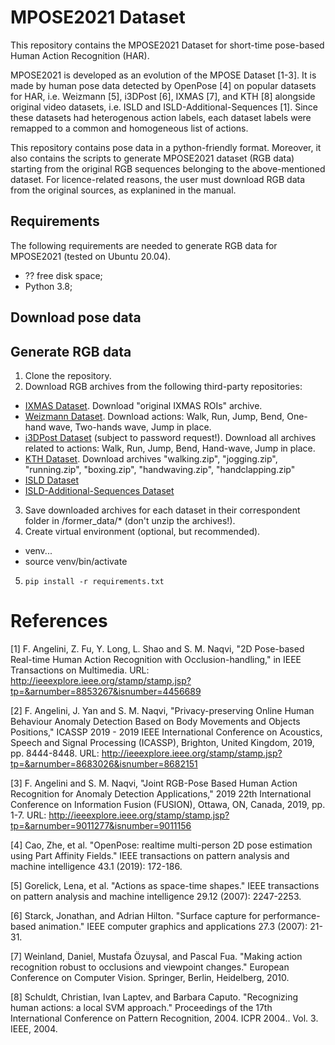 # MPOSE2021 Dataset

This repository contains the MPOSE2021 Dataset for short-time pose-based Human Action Recognition (HAR). 

MPOSE2021 is developed as an evolution of the MPOSE Dataset [1-3]. It is made by human pose data detected by OpenPose [4] on popular datasets for HAR, i.e. Weizmann [5], i3DPost [6], IXMAS [7], and KTH [8] alongside original video datasets, i.e. ISLD and ISLD-Additional-Sequences [1]. Since these datasets had heterogenous action labels, each dataset labels were remapped to a common and homogeneous list of actions.

This repository contains pose data in a python-friendly format. Moreover, it also contains the scripts to generate MPOSE2021 dataset (RGB data) starting from the original RGB sequences belonging to the above-mentioned dataset. For licence-related reasons, the user must download RGB data from the original sources, as explanined in the manual.

## Requirements
The following requirements are needed to generate RGB data for MPOSE2021 (tested on Ubuntu 20.04).
* ?? free disk space;
* Python 3.8;

## Download pose data

## Generate RGB data
1. Clone the repository.
2. Download RGB archives from the following third-party repositories:
  * [IXMAS Dataset](https://www.epfl.ch/labs/cvlab/data/data-ixmas10). Download "original IXMAS ROIs" archive.
  * [Weizmann Dataset](http://www.wisdom.weizmann.ac.il/~vision/SpaceTimeActions.html). Download actions: Walk, Run, Jump, Bend, One-hand wave, Two-hands wave, Jump in place.
  * [i3DPost Dataset](http://kahlan.eps.surrey.ac.uk/i3dpost_action/) (subject to password request!). Download all archives related to actions: Walk, Run, Jump, Bend, Hand-wave, Jump in place.
  * [KTH Dataset](https://www.csc.kth.se/cvap/actions/). Download archives "walking.zip", "jogging.zip", "running.zip", "boxing.zip", "handwaving.zip", "handclapping.zip"
  * [ISLD Dataset]()
  * [ISLD-Additional-Sequences Dataset]()
3. Save downloaded archives for each dataset in their correspondent folder in /former_data/* (don't unzip the archives!).
4. Create virtual environment (optional, but recommended).
 * venv...
 * source venv/bin/activate
5. `pip install -r requirements.txt`

# References
[1] F. Angelini, Z. Fu, Y. Long, L. Shao and S. M. Naqvi, "2D Pose-based Real-time Human Action Recognition with Occlusion-handling," in IEEE Transactions on Multimedia. URL: http://ieeexplore.ieee.org/stamp/stamp.jsp?tp=&arnumber=8853267&isnumber=4456689

[2] F. Angelini, J. Yan and S. M. Naqvi, "Privacy-preserving Online Human Behaviour Anomaly Detection Based on Body Movements and Objects Positions," ICASSP 2019 - 2019 IEEE International Conference on Acoustics, Speech and Signal Processing (ICASSP), Brighton, United Kingdom, 2019, pp. 8444-8448. URL: http://ieeexplore.ieee.org/stamp/stamp.jsp?tp=&arnumber=8683026&isnumber=8682151

[3] F. Angelini and S. M. Naqvi, "Joint RGB-Pose Based Human Action Recognition for Anomaly Detection Applications," 2019 22th International Conference on Information Fusion (FUSION), Ottawa, ON, Canada, 2019, pp. 1-7. URL: http://ieeexplore.ieee.org/stamp/stamp.jsp?tp=&arnumber=9011277&isnumber=9011156

[4] Cao, Zhe, et al. "OpenPose: realtime multi-person 2D pose estimation using Part Affinity Fields." IEEE transactions on pattern analysis and machine intelligence 43.1 (2019): 172-186.

[5] Gorelick, Lena, et al. "Actions as space-time shapes." IEEE transactions on pattern analysis and machine intelligence 29.12 (2007): 2247-2253.

[6] Starck, Jonathan, and Adrian Hilton. "Surface capture for performance-based animation." IEEE computer graphics and applications 27.3 (2007): 21-31.

[7] Weinland, Daniel, Mustafa Özuysal, and Pascal Fua. "Making action recognition robust to occlusions and viewpoint changes." European Conference on Computer Vision. Springer, Berlin, Heidelberg, 2010.

[8] Schuldt, Christian, Ivan Laptev, and Barbara Caputo. "Recognizing human actions: a local SVM approach." Proceedings of the 17th International Conference on Pattern Recognition, 2004. ICPR 2004.. Vol. 3. IEEE, 2004.
